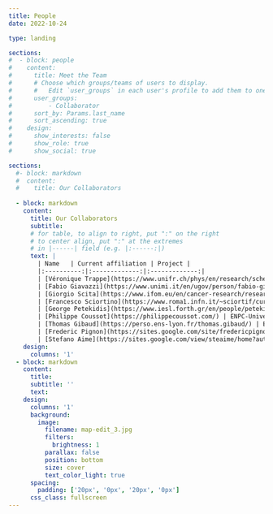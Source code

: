 ```yaml
---
title: People
date: 2022-10-24

type: landing

sections:
#  - block: people
#    content:
#      title: Meet the Team
#      # Choose which groups/teams of users to display.
#      #   Edit `user_groups` in each user's profile to add them to one or more of these groups.
#      user_groups:
#          - Collaborator
#      sort_by: Params.last_name
#      sort_ascending: true
#    design:
#      show_interests: false
#      show_role: true
#      show_social: true

sections: 
  #- block: markdown
  #  content:
  #    title: Our Collaborators
  
  - block: markdown
    content: 
      title: Our Collaborators
      subtitle:
      # for table, to align to right, put ":" on the right
      # to center align, put ":" at the extremes
      # in |------| field (e.g. |:------:|)
      text: |
        | Name   | Current affiliation | Project |
        |:----------:|:-------------:|:-------------:|
        | [Véronique Trappe](https://www.unifr.ch/phys/en/research/scheffold/group-members/people/18428/19670) | Department of Physics, University of Fribourg (Switzerland) | --- |
        | [Fabio Giavazzi](https://www.unimi.it/en/ugov/person/fabio-giavazzi) | Department of Medical Biotechnology and Translational Medicine, University of Milan (Italy) | --- |
        | [Giorgio Scita](https://www.ifom.eu/en/cancer-research/researchers/giorgio-scita.php) | Faculty of Medicine, University of Milan (Italy) | --- |
        | [Francesco Sciortino](https://www.roma1.infn.it/~sciortif/curriculum.htm) | Department of Physics, University of Rome La Sapienza (Italy) | --- |
        | [George Petekidis](https://www.iesl.forth.gr/en/people/petekidis-george) | Department of Material Science and Technology, University of Crete (Greece) | --- |
        | [Philippe Coussot](https://philippecoussot.com/) | ENPC-University Gustave Eiffel-CNRS (France) | --- |
        | [Thomas Gibaud](https://perso.ens-lyon.fr/thomas.gibaud/) | Ecole Normale Supérieure de Lyon (France) | --- |
        | [Frederic Pignon](https://sites.google.com/site/fredericpignon) | Université Grenoble Alpes, CNRS (France) | --- |
        | [Stefano Aime](https://sites.google.com/view/steaime/home?authuser=0) | ESPCI Paris (France) | --- |
    design:
      columns: '1'
  - block: markdown
    content:
      title: 
      subtitle: ''
      text:
    design:
      columns: '1'
      background:
        image: 
          filename: map-edit_3.jpg
          filters:
            brightness: 1
          parallax: false
          position: bottom
          size: cover
          text_color_light: true
      spacing:
        padding: ['20px', '0px', '20px', '0px']
      css_class: fullscreen
---
```

